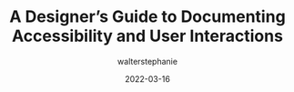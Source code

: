 ---
author: walterstephanie
date: 2022-03-16
permalink: false
tags:
  - guides
  - accessibility
  - interaction-design
  - documentation
target_url: https://stephaniewalter.design/blog/a-designers-guide-to-documenting-accessibility-user-interactions/
title: A Designer’s Guide to Documenting Accessibility and User Interactions
---
